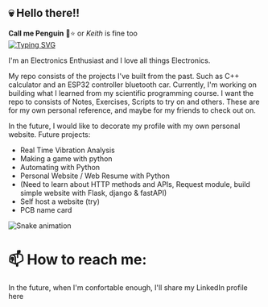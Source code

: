 ## 💀 Hello there!!

**Call me Penguin** 🐧⭐️
 or *Keith* is fine too <br>
[![Typing SVG](https://readme-typing-svg.demolab.com?font=Fira+Code&weight=500&duration=3000&pause=800&color=1362F7&width=450&lines=My+name+is+%F0%9F%90%A7+Keith+%E2%AD%90%EF%B8%8F;This+is+my+profile;My+main+language+is+Python;+and+a+little+bit+of+C%2B%2B.+)](https://git.io/typing-svg)
 
I'm an Electronics Enthusiast and I love all things Electronics.


My repo consists of the projects I've built from the past. Such as C++ calculator and an ESP32 controller bluetooth car.
Currently, I'm working on building what I learned from my scientific programming course. I want the repo to consists of Notes, Exercises, Scripts to try on and others.
These are for my own personal reference, and maybe for my friends to check out on.

In the future,  I would like to decorate my profile with my own personal website.
Future projects:
- Real Time Vibration Analysis
- Making a game with python
- Automating with Python
- Personal Website / Web Resume with Python
- (Need to learn about HTTP methods and APIs, Request module, build simple website with Flask, django & fastAPI)
- Self host a website (try)
- PCB name card

![Snake animation](https://raw.githubusercontent.com/{username}/{username}/output/github-contribution-grid-snake-dark.svg)

# 📫 How to reach me:
In the future, when I'm confortable enough, I'll share my LinkedIn profile here

<!--
**bropenguin847/bropenguin847** is a ✨ _special_ ✨ repository because its `README.md` (this file) appears on your GitHub profile.

Here are some ideas to get you started:

- 🔭 I’m currently working on ...
- 🌱 I’m currently learning ...
- 👯 I’m looking to collaborate on ...
- 🤔 I’m looking for help with ...
- 💬 Ask me about ...
- 📫 How to reach me: ...
- 😄 Pronouns: ...
- ⚡ Fun fact: ...
-->

